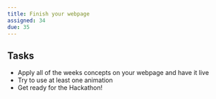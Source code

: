 ```yaml
---
title: Finish your webpage
assigned: 34
due: 35
---
```


Tasks
--------

- Apply all of the weeks concepts on your webpage and have it live
- Try to use at least one animation
- Get ready for the Hackathon!
